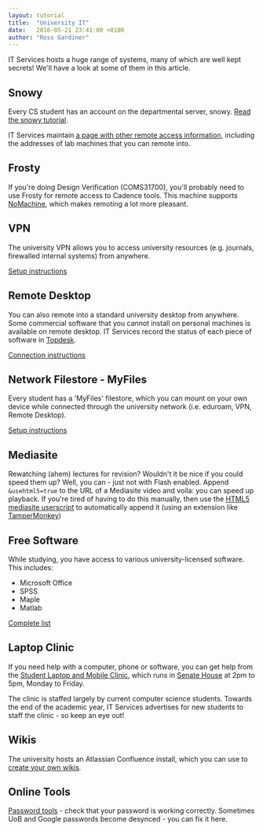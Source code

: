 ```yaml
---
layout: tutorial
title:  "University IT"
date:   2016-05-21 23:41:00 +0100
author: "Ross Gardiner"
---
```

IT Services hosts a huge range of systems, many of which are well kept secrets! We'll have a look at some of them in this article.

## Snowy

Every CS student has an account on the departmental server, snowy. [Read the snowy tutorial](/tutorials/ssh-into-snowy/).

IT Services maintain [a page with other remote access information](http://www.bristol.ac.uk/it-services/locations/zones/zonee/cosc/remote-access), including the addresses of lab machines that you can remote into.

## Frosty

If you're doing Design Verification (COMS31700), you'll probably need to use Frosty for remote access to Cadence tools. This machine supports [NoMachine](https://www.nomachine.com/), which makes remoting a lot more pleasant.

## VPN

The university VPN allows you to access university resources (e.g. journals, firewalled internal systems) from anywhere.

[Setup instructions](https://www.bris.ac.uk/it-services/advice/homeusers/uobonly/uobvpn/)

## Remote Desktop

You can also remote into a standard university desktop from anywhere. Some commercial software that you cannot install on personal machines is available on remote desktop. IT Services record the status of each piece of software in [Topdesk](https://servicedesk.bristol.ac.uk/tas/public/xfg/softwarecataloguesearch).

[Connection instructions](https://www.bris.ac.uk/it-services/advice/homeusers/remote/studentdesktop)

## Network Filestore - MyFiles

Every student has a 'MyFiles' filestore, which you can mount on your own device while connected through the university network (i.e. eduroam, VPN, Remote Desktop).

[Setup instructions](http://www.bris.ac.uk/it-services/applications/filestore/myfiles/byod/)

## Mediasite

Rewatching (ahem) lectures for revision? Wouldn't it be nice if you could speed
them up? Well, you can - just not with Flash enabled. Append `&usehtml5=true`
to the URL of a Mediasite video and voila: you can speed up playback. If you're
tired of having to do this manually, then use the [HTML5 mediasite userscript](https://openuserjs.org/scripts/willprice/HTML5_Mediasite) to automatically append it (using an extension like [TamperMonkey](https://tampermonkey.net/))

## Free Software

While studying, you have access to various university-licensed software. This includes:

* Microsoft Office
* SPSS
* Maple
* Matlab

[Complete list](https://www.bris.ac.uk/software/software-list/free-software.html)

## Laptop Clinic

If you need help with a computer, phone or software, you can get help from the [Student Laptop and Mobile Clinic](http://www.bristol.ac.uk/it-services/advice/homeusers/help/laptopclinic/), which runs in [Senate House](http://www.bris.ac.uk/maps/google/?latlng=51.45902083,-2.603437900000017&t=0&h=1) at 2pm to 5pm, Monday to Friday.

The clinic is staffed largely by current computer science students. Towards the end of the academic year, IT Services advertises for new students to staff the clinic - so keep an eye out!

## Wikis

The university hosts an Atlassian Confluence install, which you can use to [create your own wikis](https://wikis.bris.ac.uk/dashboard.action).

## Online Tools

[Password tools](http://www.bristol.ac.uk/it-services/advice/iam/usernamesandpasswords.html) - check that your password is working correctly. Sometimes UoB and Google passwords become desynced - you can fix it here.
